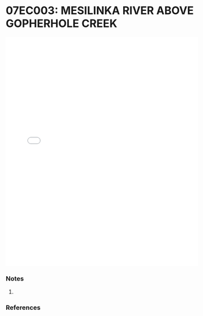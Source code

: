 # 07EC003: MESILINKA RIVER ABOVE GOPHERHOLE CREEK

<iframe src="/_static/stations/07EC003_fdc.html" width="100%" height="600" frameborder="0"></iframe>

### Notes
1. 

### References

